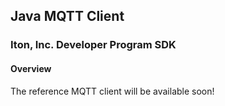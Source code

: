 ## Java MQTT Client
### Iton, Inc. Developer Program SDK

#### Overview
The reference MQTT client will be available soon!